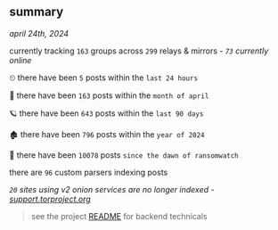 
## summary
_april 24th, 2024_

currently tracking `163` groups across `299` relays & mirrors - _`73` currently online_

⏲ there have been `5` posts within the `last 24 hours`

🦈 there have been `163` posts within the `month of april`

🪐 there have been `643` posts within the `last 90 days`

🏚 there have been `796` posts within the `year of 2024`

🦕 there have been `10078` posts `since the dawn of ransomwatch`

there are `96` custom parsers indexing posts

_`20` sites using v2 onion services are no longer indexed - [support.torproject.org](https://support.torproject.org/onionservices/v2-deprecation/)_

> see the project [README](https://github.com/joshhighet/ransomwatch#ransomwatch--) for backend technicals
